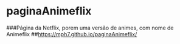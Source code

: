 # paginaAnimeflix
###Página da Netflix, porem uma versão de animes, com nome de Animeflix
##https://mph7.github.io/paginaAnimeflix/
